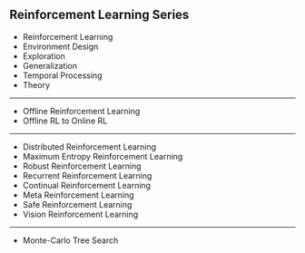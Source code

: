## Reinforcement Learning Series

- Reinforcement Learning
- Environment Design
- Exploration
- Generalization
- Temporal Processing
- Theory

---

- Offline Reinforcement Learning
- Offline RL to Online RL

---

- Distributed Reinforcement Learning
- Maximum Entropy Reinforcement Learning
- Robust Reinforcement Learning
- Recurrent Reinforcement Learning
- Continual Reinforcement Learning
- Meta Reinforcement Learning
- Safe Reinforcement Learning
- Vision Reinforcement Learning

---

- Monte-Carlo Tree Search

